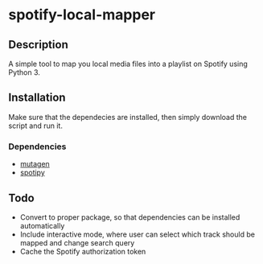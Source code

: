 # spotify-local-mapper

## Description
A simple tool to map you local media files into a playlist on Spotify using Python 3.

## Installation
Make sure that the dependecies are installed, then simply download the script and run it. 

### Dependencies
* [mutagen](https://github.com/nex3/mutagen)
* [spotipy](https://github.com/plamere/spotipy)

## Todo
* Convert to proper package, so that dependencies can be installed automatically
* Include interactive mode, where user can select which track should be mapped and change search query
* Cache the Spotify authorization token